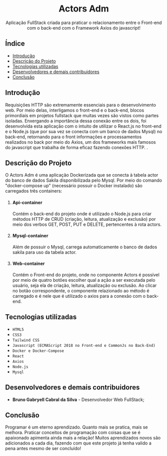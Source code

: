 <h1 align="center">Actors Adm</h1>

<p align="center">Aplicação FullStack criada para praticar o relacionamento entre o Front-end com o back-end com o Framework Axios do javascript</strong>!</p>

<h2> Índice</h2>

* [Introdução](#intro)
* [Descrição do Projeto](#descrição-do-projeto)
* [Tecnologias utilizadas](#tecnologias-utilizadas)
* [Desenvolvedores e demais contribuidores](#pessoas-envolvidas)
* [Conclusão](#conclusão)

<h2 id="intro">Introdução</h2>

<p>Requisições HTTP são extremamente essenciais para o desenvolvimento web. Por meio delas, interligamos o front-end e o back-end, blocos primordiais em projetos fullstack que muitas vezes são vistos como partes isoladas. Enxergando a importância dessa conexão entre os dois, foi desenvolvida esta aplicação com o intuito de utilizar o React.js no front-end e o Node.js (que por sua vez se conecta com um banco de dados Mysql) no back-end, retornando para o front informações e processamentos realizados no back por meio do Axios, um dos frameworks mais famosos do javascript que trabalha de forma eficaz fazendo conexões HTTP. .</p>

<h2 id="descrição-do-projeto">Descrição do Projeto</h2>

<p>O Actors Adm é uma aplicação Dockerizada que se conecta à tabela actor do banco de dados Sakila disponibilizada pelo Mysql. Por meio do comando "docker-compose up" (necessário possuir o Docker instalado) são carregados três containers:</p>

<ol>
<li><h4>Api-container</h4></li> 


 <p>Contém o back-end do projeto onde é utilizado o Node.js para criar métodos HTTP de CRUD (criação, leitura, atualização e exclusão) por meio dos verbos GET, POST, PUT e DELETE, pertencentes à rota actors.</p>

<li><h4>Mysql-container</h4></li> 


 <p>Além de possuir o Mysql, carrega automaticamente o banco de dados sakila para uso da tabela actor.</p>

<li><h4>Web-container</h4></li> 

 <p>Contém o Front-end do projeto, onde no componente Actors é possível por meio de quatro botões escolher qual a ação a ser executada pelo usuário, seja ela de criação, leitura, atualização ou exclusão. Ao clicar no botão correspondente, o componente relazionado ao método é carregado e é nele que é utilizado o axios para a conexão com o back-end.</p>
</ol>
</p>

<h2 id="tecnologias-utilizadas">Tecnologias utilizadas</h2>

* `HTML5`
* `CSS3`
* `Tailwind CSS`
* `Javascript (ECMAScript 2018 no Front-end e CommonJs no Back-End)`
* `Docker e Docker-Compose`
* `React`
* `Axios`
* `Node.js`
* `Mysql`

<h2 id="pessoas-envolvidas">Desenvolvedores e demais contribuidores</h2>

* <strong>Bruno Gabryell Cabral da Silva</strong> - Desenvolvedor Web FullStack;

<h2 id="conclusão">Conclusão</h2>

<p>Programar é um eterno aprendizado. Quanto mais se pratica, mais se melhora. Praticar conceitos de programação com coisas que se é apaixonado apimenta ainda mais a relação! Muitos aprendizados novos são adicionados a cada dia, fazendo com que este projeto já tenha valido a pena antes mesmo de ser concluído!</p>
